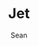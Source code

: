 ---
layout: post
author: Sean
email: smprotocol@gmail.com
title: "Jet"
comments: true
image: /images/art/jet_thumb.png
---